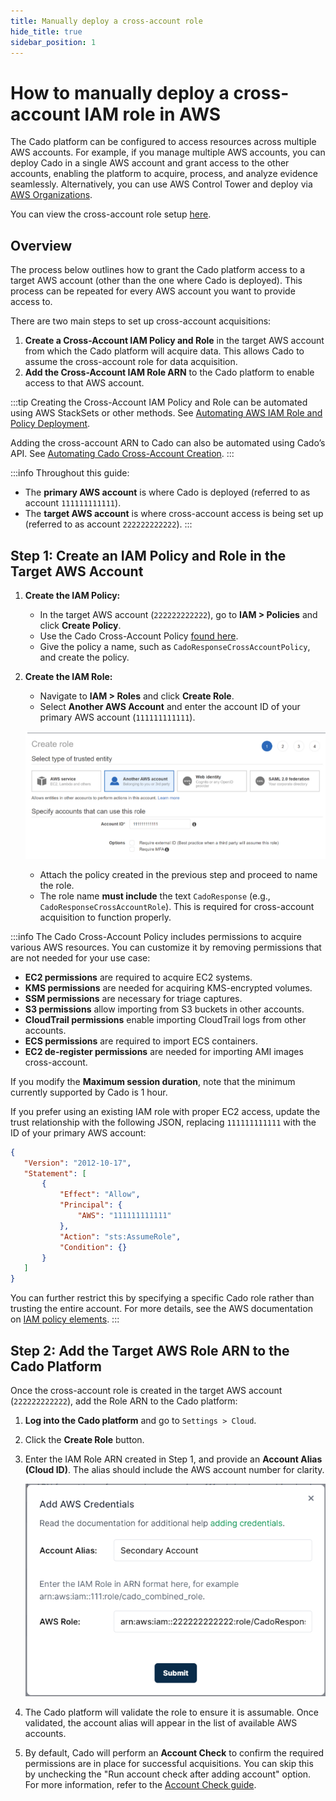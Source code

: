 ```yaml
---
title: Manually deploy a cross-account role
hide_title: true
sidebar_position: 1
---
```


# How to manually deploy a cross-account IAM role in AWS

The Cado platform can be configured to access resources across multiple AWS accounts. For example, if you manage multiple AWS accounts, you can deploy Cado in a single AWS account and grant access to the other accounts, enabling the platform to acquire, process, and analyze evidence seamlessly. Alternatively, you can use AWS Control Tower and deploy via [AWS Organizations](./aws-organizations.md).

You can view the cross-account role setup [here](https://github.com/cado-security/Deployment-Templates/blob/main/cross-account/CrossAccountPolicy.yaml).

## Overview

The process below outlines how to grant the Cado platform access to a target AWS account (other than the one where Cado is deployed). This process can be repeated for every AWS account you want to provide access to.

There are two main steps to set up cross-account acquisitions:

1. **Create a Cross-Account IAM Policy and Role** in the target AWS account from which the Cado platform will acquire data. This allows Cado to assume the cross-account role for data acquisition.
2. **Add the Cross-Account IAM Role ARN** to the Cado platform to enable access to that AWS account.

:::tip
Creating the Cross-Account IAM Policy and Role can be automated using AWS StackSets or other methods. See [Automating AWS IAM Role and Policy Deployment](#automating-aws-iam-role-and-policy-deployment).

Adding the cross-account ARN to Cado can also be automated using Cado’s API. See [Automating Cado Cross-Account Creation](#automating-cado-cross-account-creation).
:::

:::info
Throughout this guide:
- The **primary AWS account** is where Cado is deployed (referred to as account `111111111111`).
- The **target AWS account** is where cross-account access is being set up (referred to as account `222222222222`).
:::

## Step 1: Create an IAM Policy and Role in the Target AWS Account

1. **Create the IAM Policy:**
   - In the target AWS account (`222222222222`), go to **IAM > Policies** and click **Create Policy**.
   - Use the Cado Cross-Account Policy [found here](https://raw.githubusercontent.com/cado-security/Deployment-Templates/main/cross-account/CrossAccountPolicy.yaml).
   - Give the policy a name, such as `CadoResponseCrossAccountPolicy`, and create the policy.

2. **Create the IAM Role:**
   - Navigate to **IAM > Roles** and click **Create Role**.
   - Select **Another AWS Account** and enter the account ID of your primary AWS account (`111111111111`).
   
   ![Create Role](/img/create-role.png)

   - Attach the policy created in the previous step and proceed to name the role.
   - The role name **must include** the text `CadoResponse` (e.g., `CadoResponseCrossAccountRole`). This is required for cross-account acquisition to function properly.

:::info
The Cado Cross-Account Policy includes permissions to acquire various AWS resources. You can customize it by removing permissions that are not needed for your use case:

- **EC2 permissions** are required to acquire EC2 systems.
- **KMS permissions** are needed for acquiring KMS-encrypted volumes.
- **SSM permissions** are necessary for triage captures.
- **S3 permissions** allow importing from S3 buckets in other accounts.
- **CloudTrail permissions** enable importing CloudTrail logs from other accounts.
- **ECS permissions** are required to import ECS containers.
- **EC2 de-register permissions** are needed for importing AMI images cross-account.

If you modify the **Maximum session duration**, note that the minimum currently supported by Cado is 1 hour.

If you prefer using an existing IAM role with proper EC2 access, update the trust relationship with the following JSON, replacing `111111111111` with the ID of your primary AWS account:

```json
{
   "Version": "2012-10-17",
   "Statement": [
       {
           "Effect": "Allow",
           "Principal": {
               "AWS": "111111111111"
           },
           "Action": "sts:AssumeRole",
           "Condition": {}
       }
   ]
}
```

You can further restrict this by specifying a specific Cado role rather than trusting the entire account. For more details, see the AWS documentation on [IAM policy elements](https://docs.aws.amazon.com/IAM/latest/UserGuide/reference_policies_elements_principal.html).
:::

## Step 2: Add the Target AWS Role ARN to the Cado Platform

Once the cross-account role is created in the target AWS account (`222222222222`), add the Role ARN to the Cado platform:

1. **Log into the Cado platform** and go to `Settings > Cloud`.
2. Click the **Create Role** button.
3. Enter the IAM Role ARN created in Step 1, and provide an **Account Alias (Cloud ID)**. The alias should include the AWS account number for clarity.

   ![Add Role](/img/add-role.png)

4. The Cado platform will validate the role to ensure it is assumable. Once validated, the account alias will appear in the list of available AWS accounts.

5. By default, Cado will perform an **Account Check** to confirm the required permissions are in place for successful acquisitions. You can skip this by unchecking the "Run account check after adding account" option. For more information, refer to the [Account Check guide](/cado/manage/monitoring#account-check).